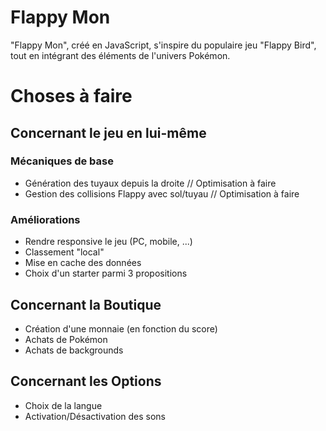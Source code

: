 # Flappy Mon
"Flappy Mon", créé en JavaScript, s'inspire du populaire jeu "Flappy Bird", tout en intégrant des éléments de l'univers Pokémon.

# Choses à faire

## Concernant le jeu en lui-même

### Mécaniques de base ###
- Génération des tuyaux depuis la droite // Optimisation à faire
- Gestion des collisions Flappy avec sol/tuyau // Optimisation à faire

### Améliorations ###
- Rendre responsive le jeu (PC, mobile, ...)
- Classement "local"
- Mise en cache des données
- Choix d'un starter parmi 3 propositions

## Concernant la Boutique
- Création d'une monnaie (en fonction du score)
- Achats de Pokémon
- Achats de backgrounds

## Concernant les Options
- Choix de la langue
- Activation/Désactivation des sons